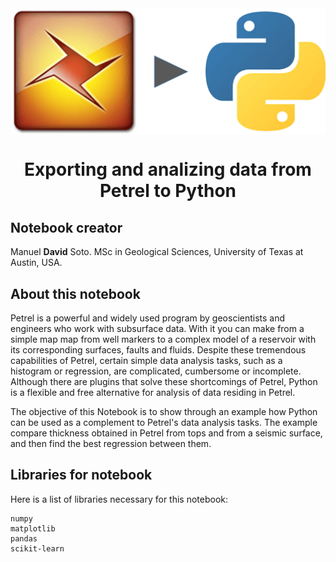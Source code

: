<div class="cell markdown">

<img src="petrel2python.png" style="width:1000px" align="center">

<h1><center>Exporting and analizing data from Petrel to Python</h1></center>

<h2>Notebook creator</h2>

Manuel **David** Soto. MSc in Geological Sciences, University of Texas
at Austin, USA.

<h2>About this notebook</h2>

Petrel is a powerful and widely used program by geoscientists and engineers who work with subsurface data. With it you can make from a simple map  map from well markers to a complex model of a reservoir with its corresponding surfaces, faults and fluids. Despite these tremendous capabilities of Petrel, certain simple data analysis tasks, such as a histogram or regression, are complicated, cumbersome or incomplete. Although there are plugins that solve these shortcomings of Petrel, Python is a flexible and free alternative for analysis of data residing in Petrel.

The objective of this Notebook is to show through an example how Python can be used as a complement to Petrel's data analysis tasks. The example compare thickness obtained in Petrel from tops and from a seismic surface, and then find the best regression between them.

<h2>Libraries for notebook</h2>

Here is a list of libraries necessary for this notebook:

    numpy
    matplotlib
    pandas
    scikit-learn

